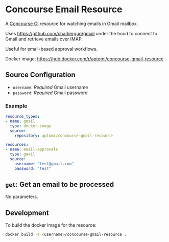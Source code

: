 # Concourse Email Resource
A [Concourse CI](http://concourse.ci) resource for watching emails in Gmail mailbox.

Uses https://github.com/charlierguo/gmail under the hood to connect to Gmail and retrieve emails over IMAP.

Useful for email-based approval workflows. 

Docker image: https://hub.docker.com/r/aptomi/concourse-gmail-resource

## Source Configuration
* `username`: *Required* Gmail username
* `password`: *Required* Gmail password

### Example
``` yaml
resource_types:
- name: gmail
  type: docker-image
  source:
    repository: aptomi/concourse-gmail-resource

resources:
- name: email-approvals
  type: gmail
  source:
    username: "test@gmail.com"
    password: "test"
```

## `get`: Get an email to be processed
No parameters.

## Development
To build the docker image for the resource:
``` sh
docker build -t <username>/concourse-gmail-resource .
```
